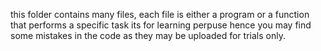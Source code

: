 this folder contains many files, each file is either a program
or a function that performs a specific task
its for learning perpuse hence you may find some mistakes in the code as they
may be uploaded for trials only.